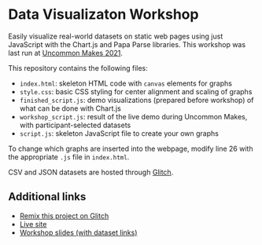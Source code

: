 # Data Visualizaton Workshop

Easily visualize real-world datasets on static web pages using just JavaScript with the Chart.js and Papa Parse libraries. This workshop was last run at [Uncommon Makes 2021](https://makes2021.uncommonhacks.com).

This repository contains the following files:

* `index.html`: skeleton HTML code with `canvas` elements for graphs
* `style.css`: basic CSS styling for center alignment and scaling of graphs
* `finished_script.js`: demo visualizations (prepared before workshop) of what can be done with Chart.js
* `workshop_script.js`: result of the live demo during Uncommon Makes, with participant-selected datasets
* `script.js`: skeleton JavaScript file to create your own graphs

To change which graphs are inserted into the webpage, modify line 26 with the appropriate `.js` file in `index.html`.

CSV and JSON datasets are hosted through [Glitch](https://glitch.com).

## Additional links

* [Remix this project on Glitch](https://glitch.com/edit/#!/data-viz-makes)
* [Live site](https://spencerng.me/data-viz-workshop)
* [Workshop slides (with dataset links)](https://docs.google.com/presentation/d/1VHtE7ewHNUzaws-eKCvDMk5ljij8-OvHeHlUC9TBl7s/edit?usp=sharing)
